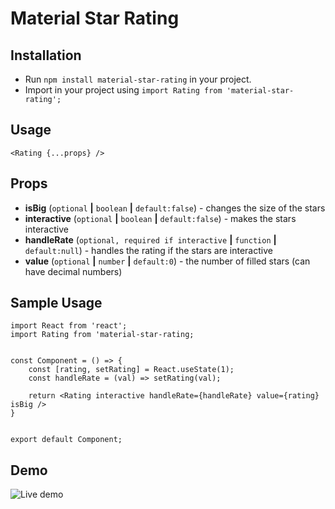 # Material Star Rating

## Installation

* Run `npm install material-star-rating` in your project.
* Import in your project using `import Rating from 'material-star-rating';`

## Usage

`<Rating {...props} />`

## Props

* **isBig** (`optional` **|** `boolean` **|** `default:false`) - changes the size of the stars
* **interactive** (`optional` **|** `boolean` **|** `default:false`) - makes the stars interactive
* **handleRate** (`optional, required if interactive` **|** `function` **|** `default:null`) - handles the rating if the stars are interactive
* **value** (`optional` **|** `number` **|** `default:0`) - the number of filled stars (can have decimal numbers)

## Sample Usage
```JSX
import React from 'react';
import Rating from 'material-star-rating;


const Component = () => {
	const [rating, setRating] = React.useState(1);
	const handleRate = (val) => setRating(val);
	
	return <Rating interactive handleRate={handleRate} value={rating} isBig />
}


export default Component;
```

## Demo
![Live demo](https://drive.google.com/uc?export=view&id=1Q9xJ7_-KJ-vRhnVByTrfTH8tF-hyr-tk)